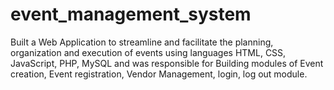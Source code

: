 # event_management_system

Built a Web Application to streamline and facilitate the planning, organization and execution of events 
using languages HTML, CSS, JavaScript, PHP, MySQL and was responsible for Building modules of Event 
creation, Event registration, Vendor Management, login, log out module.
